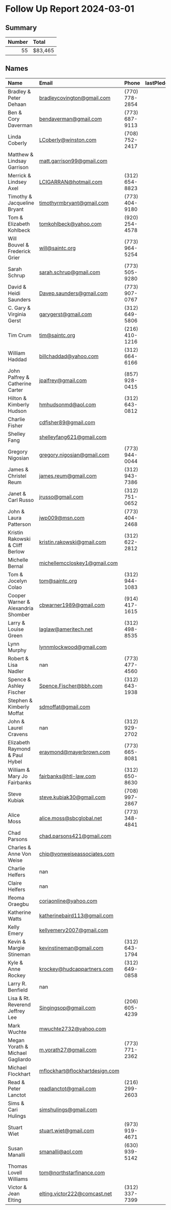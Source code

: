 # Follow Up Report 2024-03-01

 ## Summary 
|   Number | Total   |
|---------:|:--------|
|       55 | $83,465 |

 ## Names
| Name                               | Email                          | Phone          |   lastPledgeYear | lastPledgeLevel   |
|:-----------------------------------|:-------------------------------|:---------------|-----------------:|:------------------|
| Bradley & Peter Dehaan             | bradleycovington@gmail.com     | (770) 778-2854 |             2023 | Gold              |
| Ben & Cory Daverman                | bendaverman@gmail.com          | (773) 687-9113 |             2023 | Gold              |
| Linda Coberly                      | LCoberly@winston.com           | (708) 752-2417 |             2023 | Silver            |
| Matthew & Lindsay Garrison         | matt.garrison99@gmail.com      |                |             2023 | Silver            |
| Merrick & Lindsey Axel             | LCIGARRAN@hotmail.com          | (312) 654-8823 |             2023 | Silver            |
| Timothy & Jacqueline Bryant        | timothyrmbryant@gmail.com      | (773) 404-9180 |             2023 | Silver            |
| Tom & Elizabeth Kohlbeck           | tomkohlbeck@yahoo.com          | (920) 254-4578 |             2023 | Silver            |
| Will Bouvel & Frederick Grier      | will@saintc.org                | (773) 964-5254 |             2023 | Bronze            |
| Sarah Schrup                       | sarah.schrup@gmail.com         | (773) 505-9280 |             2023 | Bronze            |
| David & Heidi Saunders             | Davep.saunders@gmail.com       | (773) 907-0767 |             2023 | Bronze            |
| C. Gary & Virginia Gerst           | garygerst@gmail.com            | (312) 649-5806 |             2023 | Bronze            |
| Tim Crum                           | tim@saintc.org                 | (216) 410-1216 |             2023 | Bronze            |
| William Haddad                     | billchaddad@yahoo.com          | (312) 664-6166 |             2023 | Bronze            |
| John Palfrey & Catherine Carter    | jpalfrey@gmail.com             | (857) 928-0415 |             2023 | Bronze            |
| Hilton & Kimberly Hudson           | hmhudsonmd@aol.com             | (312) 643-0812 |             2023 | Bronze            |
| Charlie Fisher                     | cdfisher89@gmail.com           |                |             2023 | Bronze            |
| Shelley Fang                       | shelleyfang621@gmail.com       |                |             2023 | Bronze            |
| Gregory Nigosian                   | gregory.nigosian@gmail.com     | (773) 944-0044 |             2023 | Bronze            |
| James & Christel Reum              | james.reum@gmail.com           | (312) 943-7386 |             2023 | Bronze            |
| Janet & Carl Russo                 | jrusso@gmail.com               | (312) 751-0652 |             2023 | Bronze            |
| John & Laura Patterson             | jwp009@msn.com                 | (773) 404-2468 |             2023 | Bronze            |
| Kristin Rakowski & Cliff Berlow    | kristin.rakowski@gmail.com     | (312) 622-2812 |             2023 | Bronze            |
| Michelle Bernal                    | michellemccloskey1@gmail.com   |                |             2023 | Copper            |
| Tom & Jocelyn Colao                | tom@saintc.org                 | (312) 944-1083 |             2023 | Copper            |
| Cooper Warner & Alexandria Shomber | cbwarner1989@gmail.com         | (914) 417-1615 |             2023 | Copper            |
| Larry & Louise Green               | laglaw@ameritech.net           | (312) 498-8535 |             2023 | Copper            |
| Lynn Murphy                        | lynnmlockwood@gmail.com        |                |             2023 | Copper            |
| Robert & Lisa Nadler               | nan                            | (773) 477-4560 |             2023 | Copper            |
| Spence & Ashley Fischer            | Spence.Fischer@bbh.com         | (312) 643-1938 |             2023 | Copper            |
| Stephen & Kimberly Moffat          | sdmoffat@gmail.com             |                |             2023 | Copper            |
| John & Laurel Cravens              | nan                            | (312) 929-2702 |             2023 | Copper            |
| Elizabeth Raymond & Paul Hybel     | eraymond@mayerbrown.com        | (773) 665-8081 |             2023 | Copper            |
| William & Mary Jo Fairbanks        | fairbanks@htl-law.com          | (312) 650-8630 |             2023 | Copper            |
| Steve Kubiak                       | steve.kubiak30@gmail.com       | (708) 997-2867 |             2023 | Copper            |
| Alice Moss                         | alice.moss@sbcglobal.net       | (773) 348-4841 |             2023 | Copper            |
| Chad Parsons                       | chad.parsons421@gmail.com      |                |             2023 | Copper            |
| Charles & Anne Von Weise           | chip@vonweiseassociates.com    |                |             2023 | Copper            |
| Charlie Helfers                    | nan                            |                |             2023 | Copper            |
| Claire Helfers                     | nan                            |                |             2023 | Copper            |
| Ifeoma Oraegbu                     | coriaonline@yahoo.com          |                |             2023 | Copper            |
| Katherine Watts                    | katherinebaird113@gmail.com    |                |             2023 | Copper            |
| Kelly Emery                        | kellyemery2007@gmail.com       |                |             2023 | Copper            |
| Kevin & Margie Stineman            | kevinstineman@gmail.com        | (312) 643-1794 |             2023 | Copper            |
| Kyle & Anne Rockey                 | krockey@hudcappartners.com     | (312) 649-0858 |             2023 | Copper            |
| Larry R. Benfield                  | nan                            |                |             2023 | Copper            |
| Lisa & Rt. Reverend Jeffrey Lee    | Singingsop@gmail.com           | (206) 605-4239 |             2023 | Copper            |
| Mark Wuchte                        | mwuchte2732@yahoo.com          |                |             2023 | Copper            |
| Megan Yorath & Michael Gagliardo   | m.yorath27@gmail.com           | (773) 771-2362 |             2023 | Copper            |
| Michael Flockhart                  | mflockhart@flockhartdesign.com |                |             2023 | Copper            |
| Read & Peter Lanctot               | readlanctot@gmail.com          | (216) 299-2603 |             2023 | Copper            |
| Sims & Cari Hulings                | simshulings@gmail.com          |                |             2023 | Copper            |
| Stuart Wiet                        | stuart.wiet@gmail.com          | (973) 919-4671 |             2023 | Copper            |
| Susan Manalli                      | smanalli@aol.com               | (630) 939-5142 |             2023 | Copper            |
| Thomas Lovell Williams             | tom@northstarfinance.com       |                |             2023 | Copper            |
| Victor & Jean Elting               | elting.victor222@comcast.net   | (312) 337-7399 |             2023 | Copper            |
